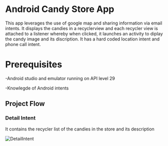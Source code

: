 # Android Candy Store App

This app leverages the use of google map and sharing information via email intents. It displays the candies in a recyclerview and each recycler view is attached to a 
listener whereby when clicked, it launches an activity to diplay the candy image and its discription. It has a hard coded location intent and phone call intent.

# Prerequisites

-Android studio and emulator running on API level 29

-Knowlegde of Android intents

## Project Flow

### Detail Intent

It contains the recycler list of the candies in the store and its description

![DetailIntent](https://github.com/ochudidesterio/AAD-candy-coded/blob/master/images/DetailIntent.png?raw=true)
